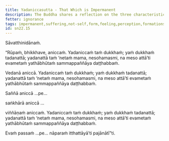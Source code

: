 ```yaml
---
title: Yadaniccasutta - That Which is Impermanent
description: The Buddha shares a reflection on the three characteristics of impermanence, suffering (discontentment) and not-self for the five aggregates of form, feeling, perception, formations, and consciousness.
fetter: ignorance
tags: impermanent,suffering,not-self,form,feeling,perception,formations,consciousness,sn,sn22-34,sn22
id: sn22.15
---
```


Sāvatthinidānaṁ.

“Rūpaṁ, bhikkhave, aniccaṁ. Yadaniccaṁ taṁ dukkhaṁ; yaṁ dukkhaṁ tadanattā; yadanattā taṁ ‘netaṁ mama, nesohamasmi, na meso attā’ti evametaṁ yathābhūtaṁ sammappaññāya daṭṭhabbaṁ.

Vedanā aniccā. Yadaniccaṁ taṁ dukkhaṁ; yaṁ dukkhaṁ tadanattā; yadanattā taṁ ‘netaṁ mama, nesohamasmi, na meso attā’ti evametaṁ yathābhūtaṁ sammappaññāya daṭṭhabbaṁ.

Saññā aniccā …pe…

saṅkhārā aniccā …

viññāṇaṁ aniccaṁ. Yadaniccaṁ taṁ dukkhaṁ; yaṁ dukkhaṁ tadanattā; yadanattā taṁ ‘netaṁ mama, nesohamasmi, na meso attā’ti evametaṁ yathābhūtaṁ sammappaññāya daṭṭhabbaṁ.

Evaṁ passaṁ …pe… nāparaṁ itthattāyā’ti pajānātī”ti.
